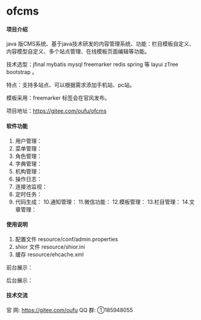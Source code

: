 # ofcms

#### 项目介绍
java 版CMS系统、基于java技术研发的内容管理系统、功能：栏目模板自定义、内容模型自定义、多个站点管理、在线模板页面编辑等功能。
 
技术选型：jfinal mybatis mysql  freemarker  redis spring 等 layui zTree bootstrap 。

特点：支持多站点、可以根据需求添加手机站、pc站。

模板采用：freemarker  标签会在官风发布。

项目地址：https://gitee.com/oufu/ofcms
#### 软件功能

1. 用户管理：
2. 菜单管理：
3. 角色管理：
4. 字典管理：
5. 机构管理：
6. 操作日志：
7. 连接池监视：
8. 定时任务：
9. 代码生成：
10.通知管理：
11.微信功能：
12.模板管理：
13.栏目管理：
14.文章管理：

 

#### 使用说明

1. 配置文件 resource/conf/admin.properties
2. shior 文件 resource/shior.ini
3. 缓存 resource/ehcache.xml



前台展示：


后台展示：

#### 技术交流
官 网: https://gitee.com/oufu QQ 群: ①185948055
 